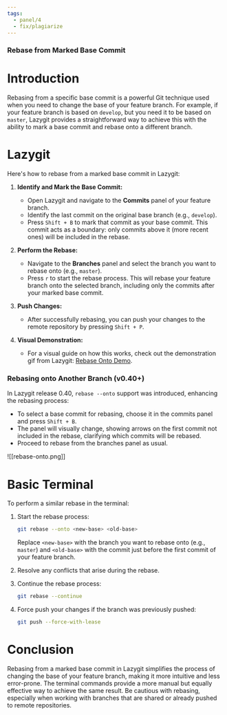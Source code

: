 ```yaml
---
tags:
  - panel/4
  - fix/plagiarize
---
```


### Rebase from Marked Base Commit

# Introduction
Rebasing from a specific base commit is a powerful Git technique used when you need to change the base of your feature branch. For example, if your feature branch is based on `develop`, but you need it to be based on `master`, Lazygit provides a straightforward way to achieve this with the ability to mark a base commit and rebase onto a different branch.

# Lazygit
Here's how to rebase from a marked base commit in Lazygit:

1. **Identify and Mark the Base Commit:**
   - Open Lazygit and navigate to the **Commits** panel of your feature branch.
   - Identify the last commit on the original base branch (e.g., `develop`).
   - Press `Shift + B` to mark that commit as your base commit. This commit acts as a boundary: only commits above it (more recent ones) will be included in the rebase.

2. **Perform the Rebase:**
   - Navigate to the **Branches** panel and select the branch you want to rebase onto (e.g., `master`).
   - Press `r` to start the rebase process. This will rebase your feature branch onto the selected branch, including only the commits after your marked base commit.

3. **Push Changes:**
   - After successfully rebasing, you can push your changes to the remote repository by pressing `Shift + P`.

4. **Visual Demonstration:**
   - For a visual guide on how this works, check out the demonstration gif from Lazygit: [Rebase Onto Demo](https://github.com/jesseduffield/lazygit/blob/assets/demo/rebase_onto-compressed.gif).

### Rebasing onto Another Branch (v0.40+)

In Lazygit release 0.40, `rebase --onto` support was introduced, enhancing the rebasing process:

- To select a base commit for rebasing, choose it in the commits panel and press `Shift + B`.
- The panel will visually change, showing arrows on the first commit not included in the rebase, clarifying which commits will be rebased.
- Proceed to rebase from the branches panel as usual.

![[rebase-onto.png]]

# Basic Terminal
To perform a similar rebase in the terminal:

1. Start the rebase process:
   ```bash
   git rebase --onto <new-base> <old-base>
   ```
   Replace `<new-base>` with the branch you want to rebase onto (e.g., `master`) and `<old-base>` with the commit just before the first commit of your feature branch.

2. Resolve any conflicts that arise during the rebase.

3. Continue the rebase process:
   ```bash
   git rebase --continue
   ```

4. Force push your changes if the branch was previously pushed:
   ```bash
   git push --force-with-lease
   ```

# Conclusion
Rebasing from a marked base commit in Lazygit simplifies the process of changing the base of your feature branch, making it more intuitive and less error-prone. The terminal commands provide a more manual but equally effective way to achieve the same result. Be cautious with rebasing, especially when working with branches that are shared or already pushed to remote repositories.
